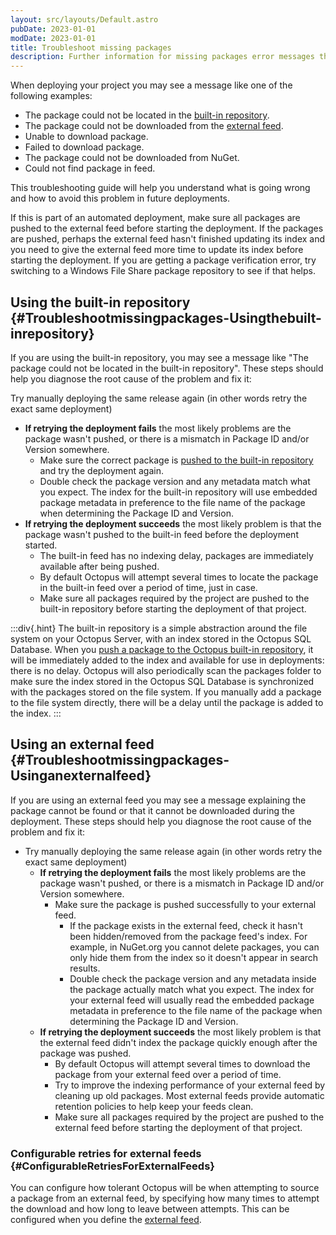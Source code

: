 ```yaml
---
layout: src/layouts/Default.astro
pubDate: 2023-01-01
modDate: 2023-01-01
title: Troubleshoot missing packages
description: Further information for missing packages error messages that can occur when deploying package steps.
---
```


When deploying your project you may see a message like one of the following examples:

- The package could not be located in the [built-in repository](/docs/packaging-applications/package-repositories/built-in-repository).
- The package could not be downloaded from the [external feed](/docs/packaging-applications/package-repositories/#supported-package-and-repository-types).
- Unable to download package.
- Failed to download package.
- The package could not be downloaded from NuGet.
- Could not find package in feed.

This troubleshooting guide will help you understand what is going wrong and how to avoid this problem in future deployments.

If this is part of an automated deployment, make sure all packages are pushed to the external feed before starting the deployment. If the packages are pushed, perhaps the external feed hasn't finished updating its index and you need to give the external feed more time to update its index before starting the deployment. If you are getting a package verification error, try switching to a Windows File Share package repository to see if that helps.

## Using the built-in repository {#Troubleshootmissingpackages-Usingthebuilt-inrepository}

If you are using the built-in repository, you may see a message like "The package could not be located in the built-in repository". These steps should help you diagnose the root cause of the problem and fix it:

Try manually deploying the same release again (in other words retry the exact same deployment)

- **If retrying the deployment fails** the most likely problems are the package wasn't pushed, or there is a mismatch in Package ID and/or Version somewhere.  
  - Make sure the correct package is [pushed to the built-in repository](/docs/packaging-applications/package-repositories/built-in-repository/#pushing-packages-to-the-built-in-repository) and try the deployment again.  
  - Double check the package version and any metadata match what you expect. The index for the built-in repository will use embedded package metadata in preference to the file name of the package when determining the Package ID and Version.  
- **If retrying the deployment succeeds** the most likely problem is that the package wasn't pushed to the built-in feed before the deployment started.  
  - The built-in feed has no indexing delay, packages are immediately available after being pushed.  
  - By default Octopus will attempt several times to locate the package in the built-in feed over a period of time, just in case.  
  - Make sure all packages required by the project are pushed to the built-in repository before starting the deployment of that project.  

:::div{.hint}
The built-in repository is a simple abstraction around the file system on your Octopus Server, with an index stored in the Octopus SQL Database. When you [push a package to the Octopus built-in repository](/docs/packaging-applications/package-repositories/built-in-repository/#pushing-packages-to-the-built-in-repository), it will be immediately added to the index and available for use in deployments: there is no delay. Octopus will also periodically scan the packages folder to make sure the index stored in the Octopus SQL Database is synchronized with the packages stored on the file system. If you manually add a package to the file system directly, there will be a delay until the package is added to the index.
:::

## Using an external feed {#Troubleshootmissingpackages-Usinganexternalfeed}

If you are using an external feed you may see a message explaining the package cannot be found or that it cannot be downloaded during the deployment. These steps should help you diagnose the root cause of the problem and fix it:

- Try manually deploying the same release again (in other words retry the exact same deployment)
  - **If retrying the deployment fails** the most likely problems are the package wasn't pushed, or there is a mismatch in Package ID and/or Version somewhere.
    - Make sure the package is pushed successfully to your external feed.
      - If the package exists in the external feed, check it hasn't been hidden/removed from the package feed's index. For example, in NuGet.org you cannot delete packages, you can only hide them from the index so it doesn't appear in search results.
      - Double check the package version and any metadata inside the package actually match what you expect. The index for your external feed will usually read the embedded package metadata in preference to the file name of the package when determining the Package ID and Version.
  - **If retrying the deployment succeeds** the most likely problem is that the external feed didn't index the package quickly enough after the package was pushed.
    - By default Octopus will attempt several times to download the package from your external feed over a period of time.
    - Try to improve the indexing performance of your external feed by cleaning up old packages. Most external feeds provide automatic retention policies to help keep your feeds clean.
    - Make sure all packages required by the project are pushed to the external feed before starting the deployment of that project.

### Configurable retries for external feeds {#ConfigurableRetriesForExternalFeeds}

You can configure how tolerant Octopus will be when attempting to source a package from an external feed, by specifying how many times to attempt the download and how long to leave between attempts. This can be configured when you define the [external feed](/docs/packaging-applications/package-repositories).
